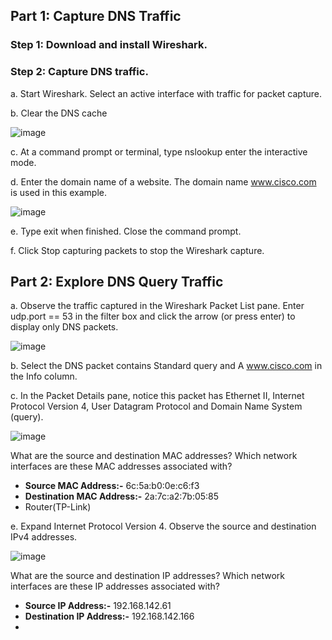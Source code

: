 ## Part 1: Capture DNS Traffic
### Step 1: Download and install Wireshark.
### Step 2: Capture DNS traffic.
a. Start Wireshark. Select an active interface with traffic for packet capture.

b. Clear the DNS cache

![image](https://github.com/Akhilkj123/CyberOps/assets/65653010/4035f9a5-c37d-40ce-91c6-dade8e647cf4)

c. At a command prompt or terminal, type nslookup enter the interactive mode.

d. Enter the domain name of a website. The domain name www.cisco.com is used in this example.

![image](https://github.com/Akhilkj123/CyberOps/assets/65653010/8ba726fb-3039-461c-9be1-019d3db53232)

e. Type exit when finished. Close the command prompt.

f. Click Stop capturing packets to stop the Wireshark capture.

## Part 2: Explore DNS Query Traffic
a. Observe the traffic captured in the Wireshark Packet List pane. Enter udp.port == 53 in the filter box and
click the arrow (or press enter) to display only DNS packets. 

![image](https://github.com/Akhilkj123/CyberOps/assets/65653010/7e84edab-749f-4bdb-afad-8ec3d182a72a)

b. Select the DNS packet contains Standard query and A www.cisco.com in the Info column.

c. In the Packet Details pane, notice this packet has Ethernet II, Internet Protocol Version 4, User Datagram
Protocol and Domain Name System (query).

![image](https://github.com/Akhilkj123/CyberOps/assets/65653010/f601374a-6088-4f78-bda8-4e8e50c0cfa2)

What are the source and destination MAC addresses? Which network interfaces are these MAC
addresses associated with?
- **Source MAC Address:-**  6c:5a:b0:0e:c6:f3
- **Destination MAC Address:-** 2a:7c:a2:7b:05:85
- Router(TP-Link)

e. Expand Internet Protocol Version 4. Observe the source and destination IPv4 addresses.

![image](https://github.com/Akhilkj123/CyberOps/assets/65653010/2c1d6efa-3f06-404e-bf7b-e9e41fcae3f1)

What are the source and destination IP addresses? Which network interfaces are these IP addresses
associated with?
- **Source IP Address:-** 192.168.142.61
-  **Destination IP Address:-** 192.168.142.166
-  
